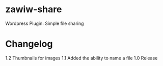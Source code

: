 zawiw-share
===========

Wordpress Plugin: Simple file sharing

Changelog
=========
1.2 Thumbnails for images
1.1 Added the ability to name a file
1.0 Release
